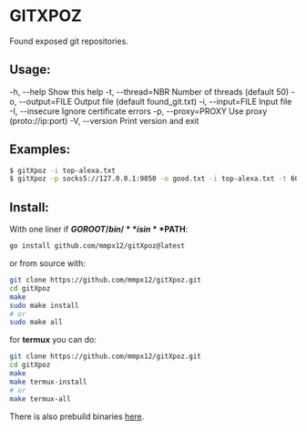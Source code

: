 # GITXPOZ

Found exposed git repositories.

## Usage:

-h, --help                   Show this help
-t, --thread=NBR             Number of threads (default 50)
-o, --output=FILE            Output file (default found_git.txt)
-i, --input=FILE             Input file
-I, --insecure               Ignore certificate errors
-p, --proxy=PROXY            Use proxy (proto://ip:port)
-V, --version                Print version and exit

## Examples:

```sh
$ gitXpoz -i top-alexa.txt
$ gitXpoz -p socks5://127.0.0.1:9050 -o good.txt -i top-alexa.txt -t 60
```

## Install:

With one liner if **$GOROOT/bin/** is in **$PATH**:

```sh
go install github.com/mmpx12/gitXpoz@latest
```

or from source with:

```sh
git clone https://github.com/mmpx12/gitXpoz.git
cd gitXpoz
make
sudo make install
# or 
sudo make all
```

for **termux** you can do:

```sh
git clone https://github.com/mmpx12/gitXpoz.git
cd gitXpoz
make
make termux-install
# or
make termux-all
```


There is also prebuild binaries [here](https://github.com/mmpx12/gitXpoz/releases/latest).
